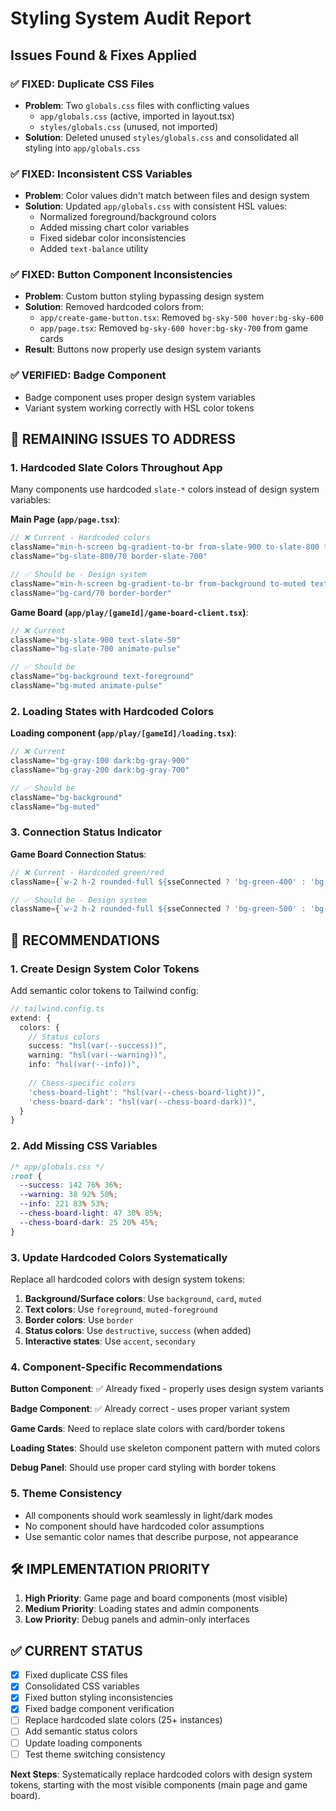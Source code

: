 # Styling System Audit Report

## Issues Found & Fixes Applied

### ✅ **FIXED: Duplicate CSS Files**
- **Problem**: Two `globals.css` files with conflicting values
  - `app/globals.css` (active, imported in layout.tsx)
  - `styles/globals.css` (unused, not imported)
- **Solution**: Deleted unused `styles/globals.css` and consolidated all styling into `app/globals.css`

### ✅ **FIXED: Inconsistent CSS Variables**
- **Problem**: Color values didn't match between files and design system
- **Solution**: Updated `app/globals.css` with consistent HSL values:
  - Normalized foreground/background colors
  - Added missing chart color variables
  - Fixed sidebar color inconsistencies
  - Added `text-balance` utility

### ✅ **FIXED: Button Component Inconsistencies**
- **Problem**: Custom button styling bypassing design system
- **Solution**: Removed hardcoded colors from:
  - `app/create-game-button.tsx`: Removed `bg-sky-500 hover:bg-sky-600`
  - `app/page.tsx`: Removed `bg-sky-600 hover:bg-sky-700` from game cards
- **Result**: Buttons now properly use design system variants

### ✅ **VERIFIED: Badge Component**
- Badge component uses proper design system variables
- Variant system working correctly with HSL color tokens

## 🚨 **REMAINING ISSUES TO ADDRESS**

### 1. **Hardcoded Slate Colors Throughout App**
Many components use hardcoded `slate-*` colors instead of design system variables:

**Main Page (`app/page.tsx`)**:
```typescript
// ❌ Current - Hardcoded colors
className="min-h-screen bg-gradient-to-br from-slate-900 to-slate-800 text-slate-50"
className="bg-slate-800/70 border-slate-700"

// ✅ Should be - Design system
className="min-h-screen bg-gradient-to-br from-background to-muted text-foreground"
className="bg-card/70 border-border"
```

**Game Board (`app/play/[gameId]/game-board-client.tsx`)**:
```typescript
// ❌ Current
className="bg-slate-900 text-slate-50"
className="bg-slate-700 animate-pulse"

// ✅ Should be
className="bg-background text-foreground"
className="bg-muted animate-pulse"
```

### 2. **Loading States with Hardcoded Colors**
**Loading component (`app/play/[gameId]/loading.tsx`)**:
```typescript
// ❌ Current
className="bg-gray-100 dark:bg-gray-900"
className="bg-gray-200 dark:bg-gray-700"

// ✅ Should be
className="bg-background"
className="bg-muted"
```

### 3. **Connection Status Indicator**
**Game Board Connection Status**:
```typescript
// ❌ Current - Hardcoded green/red
className={`w-2 h-2 rounded-full ${sseConnected ? 'bg-green-400' : 'bg-red-400'}`}

// ✅ Should be - Design system
className={`w-2 h-2 rounded-full ${sseConnected ? 'bg-green-500' : 'bg-destructive'}`}
```

## 🎯 **RECOMMENDATIONS**

### 1. **Create Design System Color Tokens**
Add semantic color tokens to Tailwind config:
```typescript
// tailwind.config.ts
extend: {
  colors: {
    // Status colors
    success: "hsl(var(--success))",
    warning: "hsl(var(--warning))",
    info: "hsl(var(--info))",
    
    // Chess-specific colors
    'chess-board-light': "hsl(var(--chess-board-light))",
    'chess-board-dark': "hsl(var(--chess-board-dark))",
  }
}
```

### 2. **Add Missing CSS Variables**
```css
/* app/globals.css */
:root {
  --success: 142 76% 36%;
  --warning: 38 92% 50%;
  --info: 221 83% 53%;
  --chess-board-light: 47 30% 85%;
  --chess-board-dark: 25 20% 45%;
}
```

### 3. **Update Hardcoded Colors Systematically**
Replace all hardcoded colors with design system tokens:

1. **Background/Surface colors**: Use `background`, `card`, `muted`
2. **Text colors**: Use `foreground`, `muted-foreground`
3. **Border colors**: Use `border`
4. **Status colors**: Use `destructive`, `success` (when added)
5. **Interactive states**: Use `accent`, `secondary`

### 4. **Component-Specific Recommendations**

**Button Component**: ✅ Already fixed - properly uses design system variants

**Badge Component**: ✅ Already correct - uses proper variant system

**Game Cards**: Need to replace slate colors with card/border tokens

**Loading States**: Should use skeleton component pattern with muted colors

**Debug Panel**: Should use proper card styling with border tokens

### 5. **Theme Consistency**
- All components should work seamlessly in light/dark modes
- No component should have hardcoded color assumptions
- Use semantic color names that describe purpose, not appearance

## 🛠 **IMPLEMENTATION PRIORITY**

1. **High Priority**: Game page and board components (most visible)
2. **Medium Priority**: Loading states and admin components
3. **Low Priority**: Debug panels and admin-only interfaces

## ✅ **CURRENT STATUS**

- [x] Fixed duplicate CSS files
- [x] Consolidated CSS variables
- [x] Fixed button styling inconsistencies
- [x] Fixed badge component verification
- [ ] Replace hardcoded slate colors (25+ instances)
- [ ] Add semantic status colors
- [ ] Update loading components
- [ ] Test theme switching consistency

**Next Steps**: Systematically replace hardcoded colors with design system tokens, starting with the most visible components (main page and game board). 
